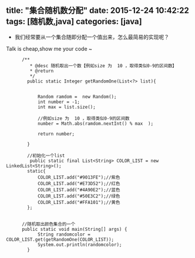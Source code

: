 title: "集合随机数分配"
date: 2015-12-24 10:42:22
tags: [随机数,java]
categories: [java]
---




* 我们经常要从一个集合随即分配一个值出来，怎么最简易的实现呢？

Talk is cheap,show me your code ~
<!--more-->	



		  /**
			 * @desc 随机取出一个数【例如size 为  10 ，取得类似0-9的区间数】
			 * @return
			 */
			public static Integer getRandomOne(List<?> list){
				
				
				Random ramdom =  new Random();
				int number = -1;
				int max = list.size();
				
				//例如size 为  10 ，取得类似0-9的区间数
				number = Math.abs(ramdom.nextInt() % max  );
				
				return number;
		    
			}
			
			//初始化一个list
			 public static final List<String> COLOR_LIST = new LinkedList<String>();
		    static{
		    	COLOR_LIST.add("#9013FE");//紫色
		    	COLOR_LIST.add("#E73D52");//红色
		    	COLOR_LIST.add("#4A90E2");//蓝色
		    	COLOR_LIST.add("#50E3C2");//绿色
		    	COLOR_LIST.add("#FFA101");//黄色
		    };
		    
		    
		  //随机取出颜色集合的一个
		  public static void main(String[] args) {
				String randomcolor = COLOR_LIST.get(getRandomOne(COLOR_LIST));
				System.out.println(randomcolor);
			}  
			

